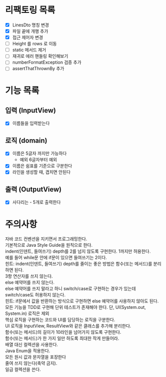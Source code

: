 # 리팩토링 목록

- [x] LinesDto 명칭 변경
- [x] 파일 끝에 개행 추가
- [x] 접근 제어자 변경
- [ ] Height 를 rows 로 이동
- [ ] static 메서드 제거
- [ ] 재귀로 에러 핸들링 확인해보기
- [ ] numberFormatException 검증 추가
- [ ] assertThatThrownBy 추가

# 기능 목록

## 입력 (InputView)

- [x] 이름들을 입력받는다

## 로직 (domain)

- [x] 이름은 5글자 까지만 가능하다
    - 예외 6글자부터 예외
- [x] 이름은 쉼표를 기준으로 구분한다
- [x] 라인을 생성할 때, 겹치면 안된다

## 출력 (OutputView)

- [x] 사다리는 - 5개로 출력한다

# 주의사항

자바 코드 컨벤션을 지키면서 프로그래밍한다.<br/>
기본적으로 Java Style Guide을 원칙으로 한다.<br/>
indent(인덴트, 들여쓰기) depth를 2를 넘지 않도록 구현한다. 1까지만 허용한다.<br/>
예를 들어 while문 안에 if문이 있으면 들여쓰기는 2이다.<br/>
힌트: indent(인덴트, 들여쓰기) depth를 줄이는 좋은 방법은 함수(또는 메서드)를 분리하면 된다.<br/>
3항 연산자를 쓰지 않는다.<br/>
else 예약어를 쓰지 않는다.<br/>
else 예약어를 쓰지 말라고 하니 switch/case로 구현하는 경우가 있는데 switch/case도 허용하지 않는다.<br/>
힌트: if문에서 값을 반환하는 방식으로 구현하면 else 예약어를 사용하지 않아도 된다.<br/>
모든 기능을 TDD로 구현해 단위 테스트가 존재해야 한다. 단, UI(System.out, System.in) 로직은 제외<br/>
핵심 로직을 구현하는 코드와 UI를 담당하는 로직을 구분한다.<br/>
UI 로직을 InputView, ResultView와 같은 클래스를 추가해 분리한다.<br/>
함수(또는 메서드)의 길이가 10라인을 넘어가지 않도록 구현한다.<br/>
함수(또는 메서드)가 한 가지 일만 하도록 최대한 작게 만들어라.<br/>
배열 대신 컬렉션을 사용한다.<br/>
Java Enum을 적용한다.<br/>
모든 원시 값과 문자열을 포장한다<br/>
줄여 쓰지 않는다(축약 금지).<br/>
일급 컬렉션을 쓴다.<br/>